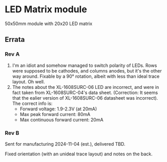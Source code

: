 # LED Matrix module

50x50mm module with 20x20 LED matrix

## Errata

### Rev A

1. I'm an idiot and somehow managed to switch polarity of LEDs. Rows were supposed to be cathodes, and columns anodes, but it's the other way around. Fixable by a 90° rotation, albeit with less than ideal trace layout. Oh well.
2. The notes about the XL-1608SURC-06 LED are incorrect, and were in fact taken from XL-1608SURC-04's data sheet. (Correction: It seems that the ealier version of XL-1608SURC-06 datasheet was incorrect). The correct info is:
   - Forward voltage: 1.9-2.3V (at 20mA)
   - Max peak forward current: 80mA
   - Max continuous forward current: 20mA

### Rev B

Sent for manufacturing 2024-11-04 (est.), delivered TBD.

Fixed orientation (with an unideal trace layout) and notes on the back.
